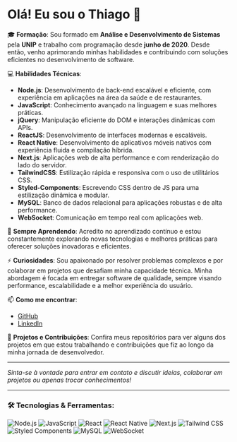 # Olá! Eu sou o Thiago 👋

🎓 **Formação**: Sou formado em **Análise e Desenvolvimento de Sistemas** pela **UNIP** e trabalho com programação desde **junho de 2020**. Desde então, venho aprimorando minhas habilidades e contribuindo com soluções eficientes no desenvolvimento de software.

💻 **Habilidades Técnicas**:
- **Node.js**: Desenvolvimento de back-end escalável e eficiente, com experiência em aplicações na área da saúde e de restaurantes.
- **JavaScript**: Conhecimento avançado na linguagem e suas melhores práticas.
- **jQuery**: Manipulação eficiente do DOM e interações dinâmicas com APIs.
- **ReactJS**: Desenvolvimento de interfaces modernas e escaláveis.
- **React Native**: Desenvolvimento de aplicativos móveis nativos com experiência fluida e compilação híbrida.
- **Next.js**: Aplicações web de alta performance e com renderização do lado do servidor.
- **TailwindCSS**: Estilização rápida e responsiva com o uso de utilitários CSS.
- **Styled-Components**: Escrevendo CSS dentro de JS para uma estilização dinâmica e modular.
- **MySQL**: Banco de dados relacional para aplicações robustas e de alta performance.
- **WebSocket**: Comunicação em tempo real com aplicações web.

🌱 **Sempre Aprendendo**: Acredito no aprendizado contínuo e estou constantemente explorando novas tecnologias e melhores práticas para oferecer soluções inovadoras e eficientes.

⚡ **Curiosidades**: Sou apaixonado por resolver problemas complexos e por colaborar em projetos que desafiam minha capacidade técnica. Minha abordagem é focada em entregar software de qualidade, sempre visando performance, escalabilidade e a melhor experiência do usuário.

📫 **Como me encontrar**:
- [GitHub](https://https://github.com/ti-thiago)
- [LinkedIn](https://www.linkedin.com/in/thiagofelipe-ti/)

🚀 **Projetos e Contribuições**: Confira meus repositórios para ver alguns dos projetos em que estou trabalhando e contribuições que fiz ao longo da minha jornada de desenvolvedor.

---

_Sinta-se à vontade para entrar em contato e discutir ideias, colaborar em projetos ou apenas trocar conhecimentos!_

---

### 🛠️ Tecnologias & Ferramentas:
![Node.js](https://img.shields.io/badge/-Node.js-339933?style=flat-square&logo=node.js&logoColor=white)
![JavaScript](https://img.shields.io/badge/-JavaScript-F7DF1E?style=flat-square&logo=javascript&logoColor=black)
![React](https://img.shields.io/badge/-React-61DAFB?style=flat-square&logo=react&logoColor=black)
![React Native](https://img.shields.io/badge/-React%20Native-61DAFB?style=flat-square&logo=react&logoColor=black)
![Next.js](https://img.shields.io/badge/-Next.js-000000?style=flat-square&logo=nextdotjs&logoColor=white)
![Tailwind CSS](https://img.shields.io/badge/-Tailwind%20CSS-38B2AC?style=flat-square&logo=tailwind-css&logoColor=white)
![Styled Components](https://img.shields.io/badge/-Styled%20Components-DB7093?style=flat-square&logo=styled-components&logoColor=white)
![MySQL](https://img.shields.io/badge/-MySQL-4479A1?style=flat-square&logo=mysql&logoColor=white)
![WebSocket](https://img.shields.io/badge/-WebSocket-010101?style=flat-square&logo=websocket&logoColor=white)
